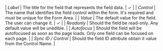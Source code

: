 | _Label_ | The title for the field that represents the field data. | &#x2713; |
| _Control_ | The name that identifies the field control within the form. It's required and must be unique for the Form Area. |
| _Value_ | The default value for the field. The user can change it. | &#x2713; |
| _Readonly_ | Should the field be read-only. Any default value will be unedible. |
| _Autofocus_ | Should the field will be autofocused as soon as the page loads. Only one field can be focused on each page. |
| _Sync ID / Control_ | Should the field ID attribute obtain it value from the Control Name. |
